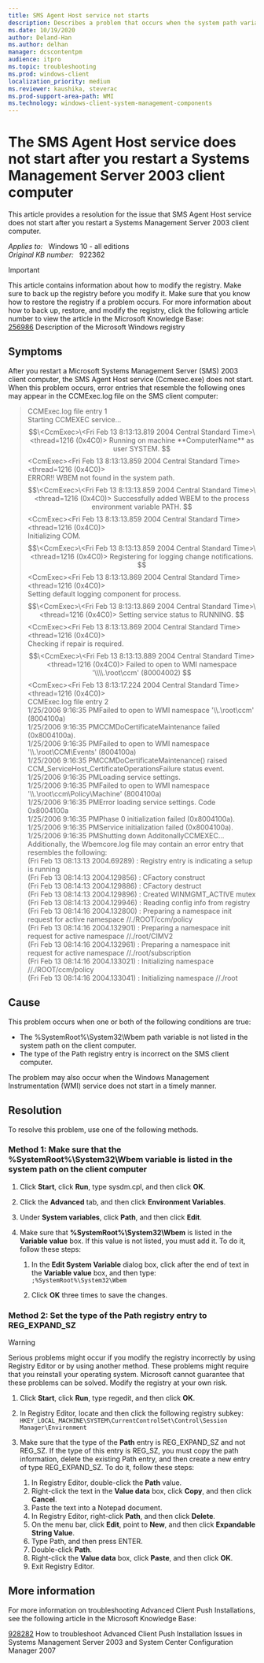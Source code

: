 ```yaml
---
title: SMS Agent Host service not starts
description: Describes a problem that occurs when the system path variable is incorrect on the client computer. Provides two methods to resolve the problem.
ms.date: 10/19/2020
author: Deland-Han
ms.author: delhan 
manager: dcscontentpm
audience: itpro
ms.topic: troubleshooting
ms.prod: windows-client
localization_priority: medium
ms.reviewer: kaushika, steverac
ms.prod-support-area-path: WMI 
ms.technology: windows-client-system-management-components
---
```

# The SMS Agent Host service does not start after you restart a Systems Management Server 2003 client computer

This article provides a resolution for the issue that SMS Agent Host service does not start after you restart a Systems Management Server 2003 client computer.

_Applies to:_ &nbsp; Windows 10 - all editions  
_Original KB number:_ &nbsp; 922362

>[!IMPORTANT]
>This article contains information about how to modify the registry. Make sure to back up the registry before you modify it. Make sure that you know how to restore the registry if a problem occurs. For more information about how to back up, restore, and modify the registry, click the following article number to view the article in the Microsoft Knowledge Base:  
[256986](https://support.microsoft.com/help/256986) Description of the Microsoft Windows registry  

## Symptoms

After you restart a Microsoft Systems Management Server (SMS) 2003 client computer, the SMS Agent Host service (Ccmexec.exe) does not start. When this problem occurs, error entries that resemble the following ones may appear in the CCMExec.log file on the SMS client computer:

>CCMExec.log file entry 1  
Starting CCMEXEC service... $$\<CcmExec>\<Fri Feb 13 8:13:13.819 2004 Central Standard Time>\<thread=1216 (0x4C0)>  
Running on machine **ComputerName** as user SYSTEM.  
$$\<CcmExec>\<Fri Feb 13 8:13:13.859 2004 Central Standard Time>\<thread=1216 (0x4C0)>  
ERROR!! WBEM not found in the system path. $$\<CcmExec>\<Fri Feb 13 8:13:13.859 2004 Central Standard Time>\<thread=1216 (0x4C0)>  
Successfully added WBEM to the process environment variable PATH. $$\<CcmExec>\<Fri Feb 13 8:13:13.859 2004 Central Standard Time>\<thread=1216 (0x4C0)>  
Initializing COM. $$\<CcmExec>\<Fri Feb 13 8:13:13.859 2004 Central Standard Time>\<thread=1216 (0x4C0)>  
Registering for logging change notifications. $$\<CcmExec>\<Fri Feb 13 8:13:13.869 2004 Central Standard Time>\<thread=1216 (0x4C0)>  
Setting default logging component for process. $$\<CcmExec>\<Fri Feb 13 8:13:13.869 2004 Central Standard Time>\<thread=1216 (0x4C0)>  
Setting service status to RUNNING. $$\<CcmExec>\<Fri Feb 13 8:13:13.869 2004 Central Standard Time><thread=1216 (0x4C0)>  
Checking if repair is required. $$\<CcmExec>\<Fri Feb 13 8:13:13.889 2004 Central Standard Time><thread=1216 (0x4C0)>  
Failed to open to WMI namespace '\\\\.\root\ccm' (80004002) $$\<CcmExec>\<Fri Feb 13 8:13:17.224 2004 Central Standard Time>\<thread=1216 (0x4C0)>  
CCMExec.log file entry 2  
1/25/2006 9:16:35 PMFailed to open to WMI namespace '\\\\.\root\ccm' (8004100a)  
1/25/2006 9:16:35 PMCCMDoCertificateMaintenance failed (0x8004100a).  
1/25/2006 9:16:35 PMFailed to open to WMI namespace '\\\\.\root\CCM\Events' (8004100a)  
1/25/2006 9:16:35 PMCCMDoCertificateMaintenance() raised  CCM_ServiceHost_CertificateOperationsFailure status event.  
1/25/2006 9:16:35 PMLoading service settings.  
1/25/2006 9:16:35 PMFailed to open to WMI namespace '\\\\.\root\ccm\Policy\Machine' (8004100a)  
1/25/2006 9:16:35 PMError loading service settings. Code 0x8004100a  
1/25/2006 9:16:35 PMPhase 0 initialization failed (0x8004100a).  
1/25/2006 9:16:35 PMService initialization failed (0x8004100a).  
1/25/2006 9:16:35 PMShutting down AdditonallyCCMEXEC...  
Additionally, the Wbemcore.log file may contain an error entry that resembles the following:  
(Fri Feb 13 08:13:13 2004.69289) : Registry entry is indicating a setup is running  
(Fri Feb 13 08:14:13 2004.129856) : CFactory construct  
(Fri Feb 13 08:14:13 2004.129886) : CFactory destruct  
(Fri Feb 13 08:14:13 2004.129896) : Created WINMGMT_ACTIVE mutex  
(Fri Feb 13 08:14:13 2004.129946) : Reading config info from registry  
(Fri Feb 13 08:14:16 2004.132800) : Preparing a namespace init request for active namespace //./ROOT/ccm/policy  
(Fri Feb 13 08:14:16 2004.132901) : Preparing a namespace init request for active namespace //./root/CIMV2  
(Fri Feb 13 08:14:16 2004.132961) : Preparing a namespace init request for active namespace //./root/subscription  
(Fri Feb 13 08:14:16 2004.133021) : Initializing namespace //./ROOT/ccm/policy  
(Fri Feb 13 08:14:16 2004.133041) : Initializing namespace //./root  

## Cause

This problem occurs when one or both of the following conditions are true:  

- The %SystemRoot%\System32\Wbem path variable is not listed in the system path on the client computer.
- The type of the Path registry entry is incorrect on the SMS client computer.  

The problem may also occur when the Windows Management Instrumentation (WMI) service does not start in a timely manner.

## Resolution

To resolve this problem, use one of the following methods.

### Method 1: Make sure that the %SystemRoot%\System32\Wbem variable is listed in the system path on the client computer

1. Click **Start**, click **Run**, type sysdm.cpl, and then click **OK**.
2. Click the **Advanced** tab, and then click **Environment Variables**.
3. Under **System variables**, click **Path**, and then click **Edit**.
4. Make sure that **%SystemRoot%\System32\Wbem** is listed in the **Variable value** box. If this value is not listed, you must add it. To do it, follow these steps:  

    1. In the **Edit System Variable** dialog box, click after the end of text in the **Variable value** box, and then type:  
    `;%SystemRoot%\System32\Wbem`  

    2. Click **OK** three times to save the changes.

### Method 2: Set the type of the Path registry entry to REG_EXPAND_SZ

> [!WARNING]
> Serious problems might occur if you modify the registry incorrectly by using Registry Editor or by using another method. These problems might require that you reinstall your operating system. Microsoft cannot guarantee that these problems can be solved. Modify the registry at your own risk.  

1. Click **Start**, click **Run**, type regedit, and then click **OK**.
2. In Registry Editor, locate and then click the following registry subkey: `HKEY_LOCAL_MACHINE\SYSTEM\CurrentControlSet\Control\Session Manager\Environment`  

3. Make sure that the type of the **Path** entry is REG_EXPAND_SZ and not REG_SZ. If the type of this entry is REG_SZ, you must copy the path information, delete the existing Path entry, and then create a new entry of type REG_EXPAND_SZ. To do it, follow these steps:  

      1. In Registry Editor, double-click the **Path** value.
      2. Right-click the text in the **Value data** box, click **Copy**, and then click **Cancel**.
      3. Paste the text into a Notepad document.
      4. In Registry Editor, right-click **Path**, and then click **Delete**.
      5. On the menu bar, click **Edit**, point to **New**, and then click **Expandable String Value**.
      6. Type Path, and then press ENTER.
      7. Double-click **Path**.
      8. Right-click the **Value data** box, click **Paste**, and then click **OK**.
      9. Exit Registry Editor.

## More information

For more information on troubleshooting Advanced Client Push Installations, see the following article in the Microsoft Knowledge Base:  

[928282](https://support.microsoft.com/help/925282) How to troubleshoot Advanced Client Push Installation Issues in Systems Management Server 2003 and System Center Configuration Manager 2007
